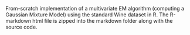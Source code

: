 From-scratch implementation of a multivariate EM algorithm (computing a Gaussian Mixture Model) using the standard Wine dataset in R. The R-markdown html file is zipped into the markdown folder along with the source code.